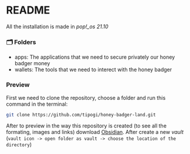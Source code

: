 # README
All the installation is made in *pop!_os 21.10*

### 🗂 Folders
- apps: The applications that we need to secure privately our honey badger money
- wallets: The tools that we need to interect with the honey badger

### Preview
First we need to clone the repository, choose a folder and run this command in the terminal:
```bash
git clone https://github.com/tipogi/honey-badger-land.git
```
After to preview in the way this repository is created (to see all the formating, images and links) download [Obsidian](https://obsidian.md/download). After create a new *vault* (`vault icon -> open folder as vault -> choose the location of the directory`)